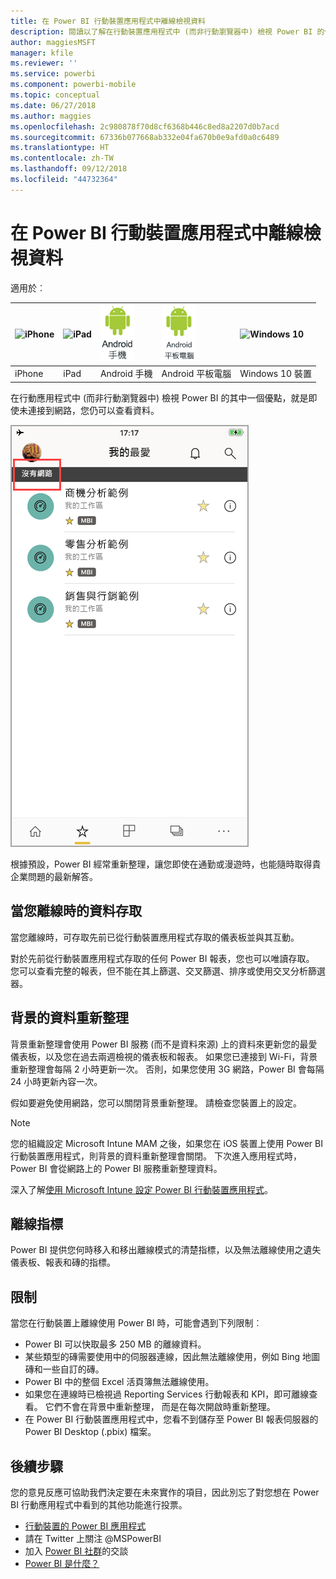 ```yaml
---
title: 在 Power BI 行動裝置應用程式中離線檢視資料
description: 閱讀以了解在行動裝置應用程式中 (而非行動瀏覽器中) 檢視 Power BI 的優點：即使未連線到網路，您仍可以查看資料。
author: maggiesMSFT
manager: kfile
ms.reviewer: ''
ms.service: powerbi
ms.component: powerbi-mobile
ms.topic: conceptual
ms.date: 06/27/2018
ms.author: maggies
ms.openlocfilehash: 2c980878f70d8cf6368b446c8ed8a2207d0b7acd
ms.sourcegitcommit: 67336b077668ab332e04fa670b0e9afd0a0c6489
ms.translationtype: HT
ms.contentlocale: zh-TW
ms.lasthandoff: 09/12/2018
ms.locfileid: "44732364"
---
```

# <a name="view-your-data-offline-in-the-power-bi-mobile-apps"></a>在 Power BI 行動裝置應用程式中離線檢視資料
適用於︰

| ![iPhone](./media/mobile-apps-offline-data/iphone-logo-50-px.png) | ![iPad](./media/mobile-apps-offline-data/ipad-logo-50-px.png) | ![Android 手機](./media/mobile-apps-offline-data/android-phone-logo-50-px.png) | ![Android 平板電腦](./media/mobile-apps-offline-data/android-tablet-logo-50-px.png) | ![Windows 10](./media/mobile-apps-offline-data/win-10-logo-50-px.png) |
|:--- |:--- |:--- |:--- |:--- |
| iPhone |iPad |Android 手機 |Android 平板電腦 |Windows 10 裝置 |

在行動應用程式中 (而非行動瀏覽器中) 檢視 Power BI 的其中一個優點，就是即使未連接到網路，您仍可以查看資料。 

![沒有網路訊息](./media/mobile-apps-offline-data/power-bi-iphone-no-network.png)

根據預設，Power BI 經常重新整理，讓您即使在通勤或漫遊時，也能隨時取得貴企業問題的最新解答。

## <a name="data-access-while-youre-offline"></a>當您離線時的資料存取
當您離線時，可存取先前已從行動裝置應用程式存取的儀表板並與其互動。

對於先前從行動裝置應用程式存取的任何 Power BI 報表，您也可以唯讀存取。 您可以查看完整的報表，但不能在其上篩選、交叉篩選、排序或使用交叉分析篩選器。

## <a name="background-data-refresh"></a>背景的資料重新整理
背景重新整理會使用 Power BI 服務 (而不是資料來源) 上的資料來更新您的最愛儀表板，以及您在過去兩週檢視的儀表板和報表。 如果您已連接到 Wi-Fi，背景重新整理會每隔 2 小時更新一次。 否則，如果您使用 3G 網路，Power BI 會每隔 24 小時更新內容一次。

假如要避免使用網路，您可以關閉背景重新整理。 請檢查您裝置上的設定。

> [!NOTE]
> 您的組織設定 Microsoft Intune MAM 之後，如果您在 iOS 裝置上使用 Power BI 行動裝置應用程式，則背景的資料重新整理會關閉。 下次進入應用程式時，Power BI 會從網路上的 Power BI 服務重新整理資料。
> 
> 深入了解[使用 Microsoft Intune 設定 Power BI 行動裝置應用程式](../../service-admin-mobile-intune.md)。 
> 
> 

## <a name="offline-indicators"></a>離線指標
Power BI 提供您何時移入和移出離線模式的清楚指標，以及無法離線使用之遺失儀表板、報表和磚的指標。

## <a name="limitations"></a>限制
當您在行動裝置上離線使用 Power BI 時，可能會遇到下列限制︰

* Power BI 可以快取最多 250 MB 的離線資料。
* 某些類型的磚需要使用中的伺服器連線，因此無法離線使用，例如 Bing 地圖磚和一些自訂的磚。
* Power BI 中的整個 Excel 活頁簿無法離線使用。
* 如果您在連線時已檢視過 Reporting Services 行動報表和 KPI，即可離線查看。 它們不會在背景中重新整理， 而是在每次開啟時重新整理。
* 在 Power BI 行動裝置應用程式中，您看不到儲存至 Power BI 報表伺服器的 Power BI Desktop (.pbix) 檔案。 

## <a name="next-steps"></a>後續步驟
您的意見反應可協助我們決定要在未來實作的項目，因此別忘了對您想在 Power BI 行動應用程式中看到的其他功能進行投票。 

* [行動裝置的 Power BI 應用程式](mobile-apps-for-mobile-devices.md)
* 請在 Twitter 上關注 @MSPowerBI
* 加入 [Power BI 社群](http://community.powerbi.com/)的交談
* [Power BI 是什麼？](../../power-bi-overview.md)

